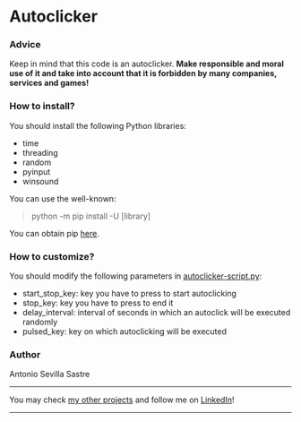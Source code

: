 # Autoclicker 

### Advice
Keep in mind that this code is an autoclicker. ****Make responsible and moral use of it and take into account that it is forbidden by many companies, services and games!****

### How to install?
You should install the following Python libraries:
- time
- threading
- random
- pyinput
- winsound

You can use the well-known:
> python -m pip install -U [library]

You can obtain pip [here](https://pypi.org/project/pip/).

### How to customize?
You should modify the following parameters in [autoclicker-script.py](https://github.com/asevillasastre/Autoclicker/blob/main/autoclicker-script.py):
- start_stop_key: key you have to press to start autoclicking
- stop_key: key you have to press to end it
- delay_interval: interval of seconds in which an autoclick will be executed randomly
- pulsed_key: key on which autoclicking will be executed

### Author
Antonio Sevilla Sastre

-----------------------------------------------------------------------------

You may check [my other projects](https://github.com/asevillasastre?tab=repositories) and follow me on [LinkedIn](https://www.linkedin.com/in/asevillasastre/)!

-----------------------------------------------------------------------------
